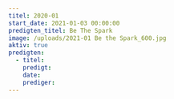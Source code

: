 ```yaml
---
titel: 2020-01
start_date: 2021-01-03 00:00:00
predigten_titel: Be The Spark
image: /uploads/2021-01 Be the Spark_600.jpg
aktiv: true
predigten:
  - titel:
    predigt:
    date:
    prediger:
---
```


